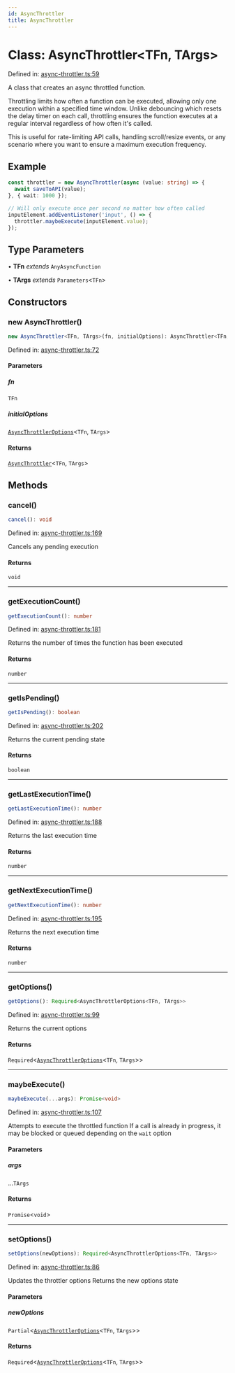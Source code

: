 ```yaml
---
id: AsyncThrottler
title: AsyncThrottler
---
```


<!-- DO NOT EDIT: this page is autogenerated from the type comments -->

# Class: AsyncThrottler\<TFn, TArgs\>

Defined in: [async-throttler.ts:59](https://github.com/TanStack/pacer/blob/main/packages/pacer/src/async-throttler.ts#L59)

A class that creates an async throttled function.

Throttling limits how often a function can be executed, allowing only one execution within a specified time window.
Unlike debouncing which resets the delay timer on each call, throttling ensures the function executes at a
regular interval regardless of how often it's called.

This is useful for rate-limiting API calls, handling scroll/resize events, or any scenario where you want to
ensure a maximum execution frequency.

## Example

```ts
const throttler = new AsyncThrottler(async (value: string) => {
  await saveToAPI(value);
}, { wait: 1000 });

// Will only execute once per second no matter how often called
inputElement.addEventListener('input', () => {
  throttler.maybeExecute(inputElement.value);
});
```

## Type Parameters

• **TFn** *extends* `AnyAsyncFunction`

• **TArgs** *extends* `Parameters`\<`TFn`\>

## Constructors

### new AsyncThrottler()

```ts
new AsyncThrottler<TFn, TArgs>(fn, initialOptions): AsyncThrottler<TFn, TArgs>
```

Defined in: [async-throttler.ts:72](https://github.com/TanStack/pacer/blob/main/packages/pacer/src/async-throttler.ts#L72)

#### Parameters

##### fn

`TFn`

##### initialOptions

[`AsyncThrottlerOptions`](../interfaces/asyncthrottleroptions.md)\<`TFn`, `TArgs`\>

#### Returns

[`AsyncThrottler`](asyncthrottler.md)\<`TFn`, `TArgs`\>

## Methods

### cancel()

```ts
cancel(): void
```

Defined in: [async-throttler.ts:169](https://github.com/TanStack/pacer/blob/main/packages/pacer/src/async-throttler.ts#L169)

Cancels any pending execution

#### Returns

`void`

***

### getExecutionCount()

```ts
getExecutionCount(): number
```

Defined in: [async-throttler.ts:181](https://github.com/TanStack/pacer/blob/main/packages/pacer/src/async-throttler.ts#L181)

Returns the number of times the function has been executed

#### Returns

`number`

***

### getIsPending()

```ts
getIsPending(): boolean
```

Defined in: [async-throttler.ts:202](https://github.com/TanStack/pacer/blob/main/packages/pacer/src/async-throttler.ts#L202)

Returns the current pending state

#### Returns

`boolean`

***

### getLastExecutionTime()

```ts
getLastExecutionTime(): number
```

Defined in: [async-throttler.ts:188](https://github.com/TanStack/pacer/blob/main/packages/pacer/src/async-throttler.ts#L188)

Returns the last execution time

#### Returns

`number`

***

### getNextExecutionTime()

```ts
getNextExecutionTime(): number
```

Defined in: [async-throttler.ts:195](https://github.com/TanStack/pacer/blob/main/packages/pacer/src/async-throttler.ts#L195)

Returns the next execution time

#### Returns

`number`

***

### getOptions()

```ts
getOptions(): Required<AsyncThrottlerOptions<TFn, TArgs>>
```

Defined in: [async-throttler.ts:99](https://github.com/TanStack/pacer/blob/main/packages/pacer/src/async-throttler.ts#L99)

Returns the current options

#### Returns

`Required`\<[`AsyncThrottlerOptions`](../interfaces/asyncthrottleroptions.md)\<`TFn`, `TArgs`\>\>

***

### maybeExecute()

```ts
maybeExecute(...args): Promise<void>
```

Defined in: [async-throttler.ts:107](https://github.com/TanStack/pacer/blob/main/packages/pacer/src/async-throttler.ts#L107)

Attempts to execute the throttled function
If a call is already in progress, it may be blocked or queued depending on the `wait` option

#### Parameters

##### args

...`TArgs`

#### Returns

`Promise`\<`void`\>

***

### setOptions()

```ts
setOptions(newOptions): Required<AsyncThrottlerOptions<TFn, TArgs>>
```

Defined in: [async-throttler.ts:86](https://github.com/TanStack/pacer/blob/main/packages/pacer/src/async-throttler.ts#L86)

Updates the throttler options
Returns the new options state

#### Parameters

##### newOptions

`Partial`\<[`AsyncThrottlerOptions`](../interfaces/asyncthrottleroptions.md)\<`TFn`, `TArgs`\>\>

#### Returns

`Required`\<[`AsyncThrottlerOptions`](../interfaces/asyncthrottleroptions.md)\<`TFn`, `TArgs`\>\>
